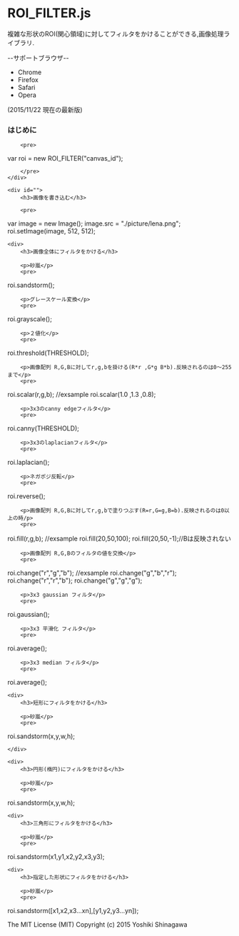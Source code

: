 
<h1> ROI_FILTER.js</h1>

複雑な形状のROI(関心領域)に対してフィルタをかけることができる,画像処理ライブラリ.
<div>
	--サポートブラウザ--
	<ul>
		<li>Chrome</li>
		<li>Firefox</li>
		<li>Safari</li>
		<li>Opera</li>
	</ul>
	(2015/11/22 現在の最新版)
</div>

<div id="main">
	<div id="">
		<h3>はじめに</h3>
		
		<pre>
var roi = new ROI_FILTER("canvas_id");

		</pre>
	</div>

	<div id="">
		<h3>画像を書き込む</h3>
		
		<pre>
var image = new Image();
image.src = "./picture/lena.png";
roi.setImage(image, 512, 512);
		</pre>
	</div>

	<div>
		<h3>画像全体にフィルタをかける</h3>

		<p>砂嵐</p>
		<pre>
roi.sandstorm();
		</pre>

		<p>グレースケール変換</p>
		<pre>
roi.grayscale();
		</pre>

		<p>２値化</p>
		<pre>
roi.threshold(THRESHOLD);
		</pre>

		<p>画像配列 R,G,Bに対してr,g,bを掛ける(R*r ,G*g B*b).反映されるのは0〜255まで</p>
		<pre>
roi.scalar(r,g,b);
//exsample
roi.scalar(1.0 ,1.3 ,0.8);
		</pre>

		<p>3x3のcanny edgeフィルタ</p>
		<pre>
roi.canny(THRESHOLD);
		</pre>

		<p>3x3のlaplacianフィルタ</p>
		<pre>
roi.laplacian();
		</pre>

		<p>ネガポジ反転</p>
		<pre>
roi.reverse();
		</pre>

		<p>画像配列 R,G,Bに対してr,g,bで塗りつぶす(R=r,G=g,B=b).反映されるのは0以上の時/p>
		<pre>
roi.fill(r,g,b);
//exsample
roi.fill(20,50,100);
roi.fill(20,50,-1);//Bは反映されない
		</pre>

		<p>画像配列 R,G,Bのフィルタの値を交換</p>
		<pre>
roi.change("r","g","b");
//exsample
roi.change("g","b","r");
roi.change("r","r","b");
roi.change("g","g","g");
		</pre>

		<p>3x3 gaussian フィルタ</p>
		<pre>
roi.gaussian();
		</pre>

		<p>3x3 平滑化 フィルタ</p>
		<pre>
roi.average();
		</pre>

		<p>3x3 median フィルタ</p>
		<pre>
roi.average();
		</pre>
	</div>

	<div>
		<h3>短形にフィルタをかける</h3>

		<p>砂嵐</p>
		<pre>
roi.sandstorm(x,y,w,h);
		</pre>

	</div>

	<div>
		<h3>円形(楕円)にフィルタをかける</h3>

		<p>砂嵐</p>
		<pre>
roi.sandstorm(x,y,w,h);
		</pre>
	</div>

	<div>
		<h3>三角形にフィルタをかける</h3>

		<p>砂嵐</p>
		<pre>
roi.sandstorm(x1,y1,x2,y2,x3,y3);
		</pre>
	</div>

	<div>
		<h3>指定した形状にフィルタをかける</h3>

		<p>砂嵐</p>
		<pre>
roi.sandstorm([x1,x2,x3...xn],[y1,y2,y3...yn]);
		</pre>
	</div>

</div>


<div id="footer">
	The MIT License (MIT)  Copyright (c) 2015 Yoshiki Shinagawa
</div>
